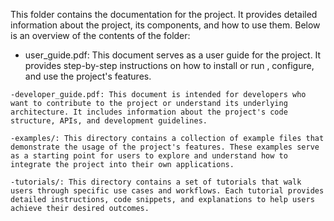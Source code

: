This folder contains the documentation for the project. It provides detailed information about the project, its components, and how to use them. Below is an overview of the contents of the folder:

   - user_guide.pdf: This document serves as a user guide for the project. It provides step-by-step instructions on how to install or run , configure, and use the project's features.

    -developer_guide.pdf: This document is intended for developers who want to contribute to the project or understand its underlying architecture. It includes information about the project's code structure, APIs, and development guidelines.

    -examples/: This directory contains a collection of example files that demonstrate the usage of the project's features. These examples serve as a starting point for users to explore and understand how to integrate the project into their own applications.

    -tutorials/: This directory contains a set of tutorials that walk users through specific use cases and workflows. Each tutorial provides detailed instructions, code snippets, and explanations to help users achieve their desired outcomes.
